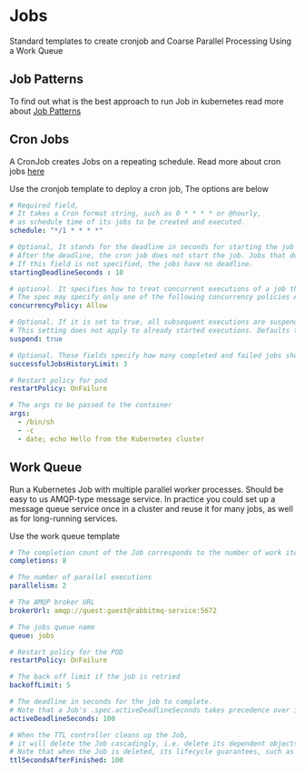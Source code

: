 # Jobs

Standard templates to create cronjob and Coarse Parallel Processing Using a Work Queue

## Job Patterns

To find out what is the best approach to run Job in kubernetes read more about [Job Patterns](https://kubernetes.io/docs/concepts/workloads/controllers/job/#job-patterns)

## Cron Jobs

A CronJob creates Jobs on a repeating schedule. Read more about cron jobs [here](https://kubernetes.io/docs/concepts/workloads/controllers/cron-jobs/)

Use the cronjob template to deploy a cron job, The options are below

```yml
# Required field, 
# It takes a Cron format string, such as 0 * * * * or @hourly, 
# as schedule time of its jobs to be created and executed.
schedule: "*/1 * * * *"

# Optional, It stands for the deadline in seconds for starting the job if it misses its scheduled time for any reason. 
# After the deadline, the cron job does not start the job. Jobs that do not meet their deadline in this way count as failed jobs. 
# If this field is not specified, the jobs have no deadline.
startingDeadlineSeconds : 10

# optional. It specifies how to treat concurrent executions of a job that is created by this cron job. 
# The spec may specify only one of the following concurrency policies Allow , Forbid, Replace
concurrencyPolicy: Allow

# Optional. If it is set to true, all subsequent executions are suspended. 
# This setting does not apply to already started executions. Defaults to false.
suspend: true

# Optional. These fields specify how many completed and failed jobs should be kept
successfulJobsHistoryLimit: 3

# Restart policy for pod
restartPolicy: OnFailure

# The args to be passed to the container
args:
  - /bin/sh
  - -c
  - date; echo Hello from the Kubernetes cluster
```

## Work Queue
Run a Kubernetes Job with multiple parallel worker processes. Should be easy to us AMQP-type message service. In practice you could set up a message queue service once in a cluster and reuse it for many jobs, as well as for long-running services.

Use the work queue template 

```yml
# The completion count of the Job corresponds to the number of work items done.
completions: 8

# The number of parallel executions
parallelism: 2

# The AMQP broker URL
brokerUrl: amqp://guest:guest@rabbitmq-service:5672

# The jobs queue name
queue: jobs

# Restart policy for the POD
restartPolicy: OnFailure

# The back off limit if the job is retried
backoffLimit: 5

# The deadline in seconds for the job to complete.
# Note that a Job's .spec.activeDeadlineSeconds takes precedence over its .spec.backoffLimit. 
activeDeadlineSeconds: 100

# When the TTL controller cleans up the Job, 
# it will delete the Job cascadingly, i.e. delete its dependent objects, such as Pods, together with the Job. 
# Note that when the Job is deleted, its lifecycle guarantees, such as finalizers, will be honored.
ttlSecondsAfterFinished: 100
```

